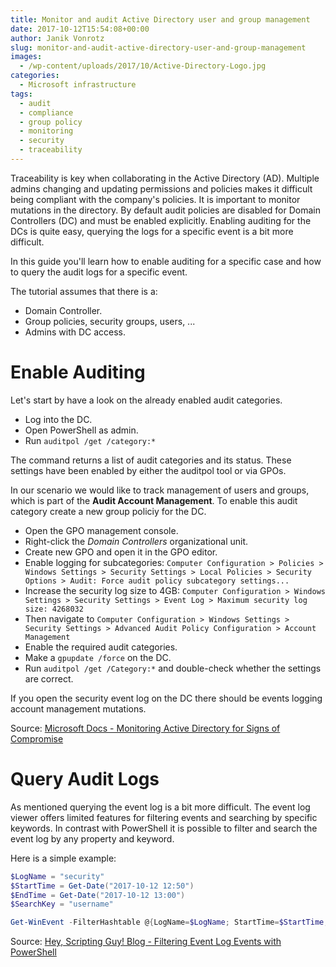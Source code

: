 ```yaml
---
title: Monitor and audit Active Directory user and group management
date: 2017-10-12T15:54:08+00:00
author: Janik Vonrotz
slug: monitor-and-audit-active-directory-user-and-group-management
images:
  - /wp-content/uploads/2017/10/Active-Directory-Logo.jpg
categories:
  - Microsoft infrastructure
tags:
  - audit
  - compliance
  - group policy
  - monitoring
  - security
  - traceability
---
```

Traceability is key when collaborating in the Active Directory (AD). Multiple admins changing and updating permissions and policies makes it difficult being compliant with the company's policies. It is important to monitor mutations in the directory. By default audit policies are disabled for Domain Controllers (DC) and must be enabled explicitly. Enabling auditing for the DCs is quite easy, querying the logs for a specific event is a bit more difficult.

In this guide you'll learn how to enable auditing for a specific case and how to query the audit logs for a specific event.
<!--more-->

The  tutorial assumes that there is a:

* Domain Controller.
* Group policies, security groups, users, ...
* Admins with DC access.

# Enable Auditing

Let's start by have a look on the already enabled audit categories.

* Log into the DC.
* Open PowerShell as admin.
* Run `auditpol /get /category:*`

The command returns a list of audit categories and its status. These settings have been enabled by either the auditpol tool or via GPOs.

In our scenario we would like to track management of users and groups, which is part of the **Audit Account Management**. To enable this audit category create a new group policiy for the DC.

* Open the GPO management console.
* Right-click the *Domain Controllers* organizational unit.
* Create new GPO and open it in the GPO editor.
* Enable logging for subcategories: `Computer Configuration > Policies > Windows Settings > Security Settings > Local Policies > Security Options > Audit: Force audit policy subcategory settings...`
* Increase the security log size to 4GB: `Computer Configuration > Windows Settings > Security Settings > Event Log > Maximum security log size: 4268032`
* Then navigate to `Computer Configuration > Windows Settings > Security Settings > Advanced Audit Policy Configuration > Account Management`
* Enable the required audit categories.
* Make a `gpupdate /force` on the DC.
* Run `auditpol /get /Category:*` and double-check whether the settings are correct.

If you open the security event log on the DC there should be events logging account management mutations.

Source: [Microsoft Docs - Monitoring Active Directory for Signs of Compromise](https://docs.microsoft.com/en-us/windows-server/identity/ad-ds/plan/security-best-practices/monitoring-active-directory-for-signs-of-compromise)

# Query Audit Logs

As mentioned querying the event log is a bit more difficult. The event log viewer offers limited features for filtering events and searching by specific keywords. In contrast with PowerShell it is possible to filter and search the event log by any property and keyword.

Here is a simple example:

```powershell
$LogName = "security"
$StartTime = Get-Date("2017-10-12 12:50")
$EndTime = Get-Date("2017-10-12 13:00")
$SearchKey = "username"

Get-WinEvent -FilterHashtable @{LogName=$LogName; StartTime=$StartTime;EndTime=$EndTime} | Where-Object {$_.Message -match $SearchKey} | select Id, TimeCreated, Message | Format-List
```

Source: [Hey, Scripting Guy! Blog - Filtering Event Log Events with PowerShell](https://blogs.technet.microsoft.com/heyscriptingguy/2015/10/20/filtering-event-log-events-with-powershell/)
